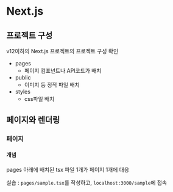 # Next.js

## 프로젝트 구성

v12이하의 Next.js 프로젝트의 프로젝트 구성 확인

- pages
  - 페이지 컴포넌트나 API코드가 배치
- public
  - 이미지 등 정적 파일 배치
- styles
  - css파일 배치

## 페이지와 렌더링

### 페이지

#### 개념

pages 아래에 배치된 tsx 파일 1개가 페이지 1개에 대응

실습 : `pages/sample.tsx`를 작성하고, `localhost:3000/sample`에 접속
